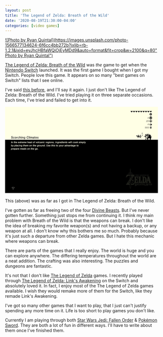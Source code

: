 ```yaml
---
layout: post
title: 'The Legend of Zelda: Breath of the Wild'
date: '2020-08-19T21:30:00-04:00'
categories: [video games]
---
```


[![Photo by Ryan Quintal](https://images.unsplash.com/photo-1566577134624-6f6cc4bb272b?ixlib=rb-1.2.1&ixid=eyJhcHBfaWQiOjEyMDd9&auto=format&fit=crop&w=2100&q=80"Photo by Ryan Quintal")](https://unsplash.com/photos/s7PhRjUJNeA)

[The Legend of Zelda: Breath of the Wild](https://en.wikipedia.org/wiki/The_Legend_of_Zelda:_Breath_of_the_Wild) was _the_ game to get when the [Nintendo Switch](https://en.wikipedia.org/wiki/Nintendo_Switch) launched. It was the first game I bought when I got my Switch. People love this game. It appears on so many "best games on Switch" lists that I see online. 

I've said [this before](https://twitter.com/rwgrier/status/1265435231240302592?s=20), and I'll say it again. I just don't like The Legend of Zelda: Breath of the Wild. I've tried playing it on three separate occasions. Each time, I've tried and failed to get into it. 

![As far as I got in The Legend of Zelda: Breath of the Wild](/public/zelda/zelda-botw.jpg)

This (above) was as far as I got in The Legend of Zelda: Breath of the Wild.

I've gotten as far as freeing two of the four [Divine Beasts](https://zelda.fandom.com/wiki/Divine_Beast). But I've never gotten further. Something just stops me from continuing it. I think my main problem with Breath of the Wild is that the weapons can break. I don't like the idea of breaking my favorite weapon(s) and not having a backup, or any weapon at all. I don't know why this bothers me so much. Probably because it's just such a departure from other Zelda games. But I hate this mechanic where weapons can break.

There are parts of the games that I really enjoy. The world is huge and you can explore anywhere. The differing temperatures throughout the world are a neat addition. The crafting was also interesting. The puzzles and dungeons are fantastic. 

It's not that I don't like [The Legend of Zelda](https://en.wikipedia.org/wiki/The_Legend_of_Zelda) games. I recently played through [The Legend of Zelda: Link's Awakening](https://en.wikipedia.org/wiki/The_Legend_of_Zelda:_Link%27s_Awakening_(2019_video_game)) on the Switch and absolutely loved it. In fact, I enjoy most of the The Legend of Zelda games available. I wish they would remake more of them for the Switch, like they remade Link's Awakening. 

I've got so many other games that I want to play, that I just can't justify spending any more time on it. Life is too short to play games you don't like. 

Currently I am playing through both [Star Wars Jedi: Fallen Order](https://en.wikipedia.org/wiki/Star_Wars_Jedi:_Fallen_Order) & [Pokémon Sword](https://en.wikipedia.org/wiki/Pokémon_Sword_and_Shield). They are both a lot of fun in different ways. I'll have to write about them once I've finished them. 